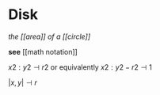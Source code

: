 # Disk

_the [[area]] of a [[circle]]_

**see** [[math notation]]

$x2 : y2 \dashv r2$ or equivalently $x2 : y2 - r2 \dashv 1$

$|x, y| \dashv r$

